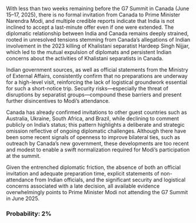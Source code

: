 With less than two weeks remaining before the G7 Summit in Canada (June 15–17, 2025), there is no formal invitation from Canada to Prime Minister Narendra Modi, and multiple credible reports indicate that India is not inclined to accept a last-minute offer even if one were extended. The diplomatic relationship between India and Canada remains deeply strained, rooted in unresolved tensions stemming from Canada’s allegations of Indian involvement in the 2023 killing of Khalistani separatist Hardeep Singh Nijjar, which led to the mutual expulsion of diplomats and persistent Indian concerns about the activities of Khalistani separatists in Canada. 

Indian government sources, as well as official statements from the Ministry of External Affairs, consistently confirm that no preparations are underway for a high-level visit, reinforcing the lack of logistical groundwork essential for such a short-notice trip. Security risks—especially the threat of disruptions by separatist groups—compound these barriers and present further disincentives to Modi’s attendance. 

Canada has already confirmed invitations to other guest countries such as Australia, Ukraine, South Africa, and Brazil, while declining to comment publicly on India’s status; this pattern highlights a deliberate and strategic omission reflective of ongoing diplomatic challenges. Although there have been some recent signals of openness to improve bilateral ties, such as outreach by Canada’s new government, these developments are too recent and modest to enable a swift normalization required for Modi’s participation at the summit.

Given the entrenched diplomatic friction, the absence of both an official invitation and adequate preparation time, explicit statements of non-attendance from Indian officials, and the significant security and logistical concerns associated with a late decision, all available evidence overwhelmingly points to Prime Minister Modi not attending the G7 Summit in June 2025.

### Probability: 2%